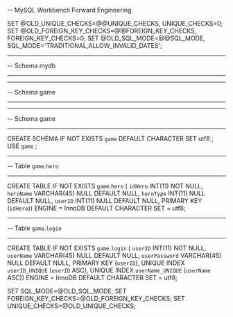 
-- MySQL Workbench Forward Engineering

SET @OLD_UNIQUE_CHECKS=@@UNIQUE_CHECKS, UNIQUE_CHECKS=0;
SET @OLD_FOREIGN_KEY_CHECKS=@@FOREIGN_KEY_CHECKS, FOREIGN_KEY_CHECKS=0;
SET @OLD_SQL_MODE=@@SQL_MODE, SQL_MODE='TRADITIONAL,ALLOW_INVALID_DATES';

-- -----------------------------------------------------
-- Schema mydb
-- -----------------------------------------------------
-- -----------------------------------------------------
-- Schema game
-- -----------------------------------------------------

-- -----------------------------------------------------
-- Schema game
-- -----------------------------------------------------
CREATE SCHEMA IF NOT EXISTS `game` DEFAULT CHARACTER SET utf8 ;
USE `game` ;

-- -----------------------------------------------------
-- Table `game`.`hero`
-- -----------------------------------------------------
CREATE TABLE IF NOT EXISTS `game`.`hero` (
  `idHero` INT(11) NOT NULL,
  `heroName` VARCHAR(45) NULL DEFAULT NULL,
  `heroType` INT(11) NULL DEFAULT NULL,
  `userID` INT(11) NULL DEFAULT NULL,
  PRIMARY KEY (`idHero`))
ENGINE = InnoDB
DEFAULT CHARACTER SET = utf8;


-- -----------------------------------------------------
-- Table `game`.`login`
-- -----------------------------------------------------
CREATE TABLE IF NOT EXISTS `game`.`login` (
  `userID` INT(11) NOT NULL,
  `userName` VARCHAR(45) NULL DEFAULT NULL,
  `userPassword` VARCHAR(45) NULL DEFAULT NULL,
  PRIMARY KEY (`userID`),
  UNIQUE INDEX `userID_UNIQUE` (`userID` ASC),
  UNIQUE INDEX `userName_UNIQUE` (`userName` ASC))
ENGINE = InnoDB
DEFAULT CHARACTER SET = utf8;


SET SQL_MODE=@OLD_SQL_MODE;
SET FOREIGN_KEY_CHECKS=@OLD_FOREIGN_KEY_CHECKS;
SET UNIQUE_CHECKS=@OLD_UNIQUE_CHECKS;

